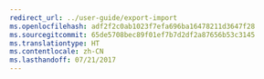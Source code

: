 ```yaml
---
redirect_url: ../user-guide/export-import
ms.openlocfilehash: adf2f2c0ab1023f7efa696ba16478211d3647f28
ms.sourcegitcommit: 65de5708bec89f01ef7b7d2df2a87656b53c3145
ms.translationtype: HT
ms.contentlocale: zh-CN
ms.lasthandoff: 07/21/2017
---
```

